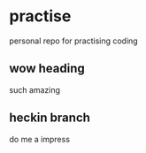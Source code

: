 # practise
personal repo for practising coding


## wow heading
such amazing

## heckin branch
do me a impress
